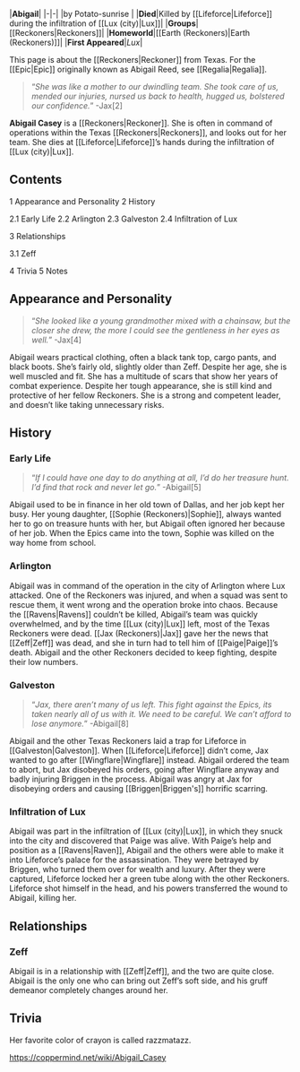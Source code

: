 |**Abigail**|
|-|-|
|by  Potato-sunrise |
|**Died**|Killed by [[Lifeforce\|Lifeforce]] during the infiltration of [[Lux (city)\|Lux]]|
|**Groups**|[[Reckoners\|Reckoners]]|
|**Homeworld**|[[Earth (Reckoners)\|Earth (Reckoners)]]|
|**First Appeared**|*Lux*|

This page is about the [[Reckoners\|Reckoner]] from Texas. For the [[Epic\|Epic]] originally known as Abigail Reed, see [[Regalia\|Regalia]].
>“*She was like a mother to our dwindling team. She took care of us, mended our injuries, nursed us back to health, hugged us, bolstered our confidence.*”
\-Jax[2]


**Abigail Casey** is a [[Reckoners\|Reckoner]]. She is often in command of operations within the Texas [[Reckoners\|Reckoners]], and looks out for her team. She dies at [[Lifeforce\|Lifeforce]]’s hands during the infiltration of [[Lux (city)\|Lux]].

## Contents

1 Appearance and Personality
2 History

2.1 Early Life
2.2 Arlington
2.3 Galveston
2.4 Infiltration of Lux


3 Relationships

3.1 Zeff


4 Trivia
5 Notes


## Appearance and Personality
>“*She looked like a young grandmother mixed with a chainsaw, but the closer she drew, the more I could see the gentleness in her eyes as well.*”
\-Jax[4]


Abigail wears practical clothing, often a black tank top, cargo pants, and black boots. She’s fairly old, slightly older than Zeff. Despite her age, she is well muscled and fit. She has a multitude of scars that show her years of combat experience. Despite her tough appearance, she is still kind and protective of her fellow Reckoners. She is a strong and competent leader, and doesn’t like taking unnecessary risks.

## History
### Early Life
>“*If I could have one day to do anything at all, I’d do her treasure hunt. I’d find that rock and never let go.*”
\-Abigail[5]


Abigail used to be in finance in her old town of Dallas, and her job kept her busy. Her young daughter, [[Sophie (Reckoners)\|Sophie]], always wanted her to go on treasure hunts with her, but Abigail often ignored her because of her job. When the Epics came into the town, Sophie was killed on the way home from school.

### Arlington
Abigail was in command of the operation in the city of Arlington where Lux attacked. One of the Reckoners was injured, and when a squad was sent to rescue them, it went wrong and the operation broke into chaos. Because the [[Ravens\|Ravens]] couldn’t be killed, Abigail’s team was quickly overwhelmed, and by the time [[Lux (city)\|Lux]] left, most of the Texas Reckoners were dead. [[Jax (Reckoners)\|Jax]] gave her the news that [[Zeff\|Zeff]] was dead, and she in turn had to tell him of [[Paige\|Paige]]’s death. Abigail and the other Reckoners decided to keep fighting, despite their low numbers.

### Galveston
>“*Jax, there aren’t many of us left. This fight against the Epics, its taken nearly all of us with it. We need to be careful. We can’t afford to lose anymore.*”
\-Abigail[8]


Abigail and the other Texas Reckoners laid a trap for Lifeforce in [[Galveston\|Galveston]]. When [[Lifeforce\|Lifeforce]] didn’t come, Jax wanted to go after [[Wingflare\|Wingflare]] instead. Abigail ordered the team to abort, but Jax disobeyed his orders, going after Wingflare anyway and badly injuring Briggen in the process. Abigail was angry at Jax for disobeying orders and causing [[Briggen\|Briggen's]] horrific scarring.

### Infiltration of Lux
Abigail was part in the infiltration of [[Lux (city)\|Lux]], in which they snuck into the city and discovered that Paige was alive. With Paige’s help and position as a [[Ravens\|Raven]], Abigail and the others were able to make it into Lifeforce’s palace for the assassination. They were betrayed by Briggen, who turned them over for wealth and luxury. After they were captured, Lifeforce locked her a green tube along with the other Reckoners. Lifeforce shot himself in the head, and his powers transferred the wound to Abigail, killing her.

## Relationships
### Zeff
Abigail is in a relationship with [[Zeff\|Zeff]], and the two are quite close. Abigail is the only one who can bring out Zeff’s soft side, and his gruff demeanor completely changes around her.

## Trivia
Her favorite color of crayon is called razzmatazz.


https://coppermind.net/wiki/Abigail_Casey
